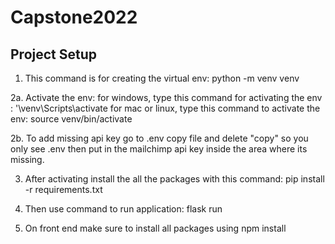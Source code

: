 # Capstone2022

## Project Setup

1. This command is for creating the virtual env: python -m venv venv

2a. Activate the env:
for windows, type this command for activating the env : '\venv\Scripts\activate
for mac or linux, type this command to activate the env: source venv/bin/activate

2b. To add missing api key go to .env copy file and delete "copy" so you only see .env
    then put in the mailchimp api key inside the area where its missing. 

3. After activating install the all the packages with this command: pip install -r requirements.txt

4. Then use command to run application:  flask run

5. On front end make sure to install all packages using npm install

<!-- 
.env is a file I created that contains mailchimp Api Key.
~Venv file is the virtual environment file
~flaskenv is for Flaskenv for flask environment to set which file is the main app file. in this case it's app.py

flask_smorest is the package to create the api with flask,

this package provides api swagger doccumentation.

after running the application go to this url.

http://127.0.0.1:5000/docs
 --> 

